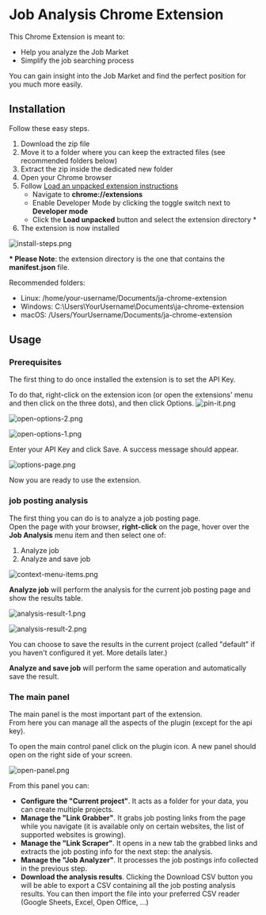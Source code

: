 # Job Analysis Chrome Extension
This Chrome Extension is meant to:
- Help you analyze the Job Market 
- Simplify the job searching process

You can gain insight into the Job Market and find the perfect position for you much more easily.

## Installation
Follow these easy steps.

1. Download the zip file
2. Move it to a folder where you can keep the extracted files (see recommended folders below)
3. Extract the zip inside the dedicated new folder
4. Open your Chrome browser
5. Follow [Load an unpacked extension instructions](https://developer.chrome.com/docs/extensions/get-started/tutorial/hello-world#load-unpacked)
   * Navigate to **chrome://extensions**
   * Enable Developer Mode by clicking the toggle switch next to **Developer mode**
   * Click the **Load unpacked** button and select the extension directory *
6. The extension is now installed

![install-steps.png](img/install-steps.png)

**\* Please Note**: the extension directory is the one that contains the **manifest.json** file.

Recommended folders:
* Linux: /home/your-username/Documents/ja-chrome-extension
* Windows: C:\Users\YourUsername\Documents\ja-chrome-extension
* macOS: /Users/YourUsername/Documents/ja-chrome-extension

## Usage

### Prerequisites
The first thing to do once installed the extension is to set the API Key.

To do that, right-click on the extension icon (or open the extensions' menu and then click on the three dots), and then click Options.
![pin-it.png](img/pin-it.png)

![open-options-2.png](img/open-options-2.png)

![open-options-1.png](img/open-options-1.png)

Enter your API Key and click Save. A success message should appear.

![options-page.png](img/options-page.png)

Now you are ready to use the extension.

### job posting analysis
The first thing you can do is to analyze a job posting page.\
Open the page with your browser, **right-click** on the page, hover over the **Job Analysis** menu item and then select one of:
1. Analyze job
2. Analyze and save job

![context-menu-items.png](img/context-menu-items.png)

**Analyze job** will perform the analysis for the current job posting page and show the results table.

![analysis-result-1.png](img/analysis-result-1.png)

![analysis-result-2.png](img/analysis-result-2.png)

You can choose to save the results in the current project (called "default" if you haven't configured it yet. More details later.)

**Analyze and save job** will perform the same operation and automatically save the result.

### The main panel
The main panel is the most important part of the extension.\
From here you can manage all the aspects of the plugin (except for the api key).

To open the main control panel click on the plugin icon.
A new panel should open on the right side of your screen.

![open-panel.png](img/open-panel.png)

From this panel you can:
* **Configure the "Current project"**. It acts as a folder for your data, you can create multiple projects.
* **Manage the "Link Grabber"**. It grabs job posting links from the page while you navigate (it is available only on certain websites, the list of supported websites is growing).
* **Manage the "Link Scraper"**. It opens in a new tab the grabbed links and extracts the job posting info for the next step: the analysis.
* **Manage the "Job Analyzer"**. It processes the job postings info collected in the previous step.
* **Download the analysis results**. Clicking the Download CSV button you will be able to export a CSV containing all the job posting analysis results. You can then import the file into your preferred CSV reader (Google Sheets, Excel, Open Office, ...)